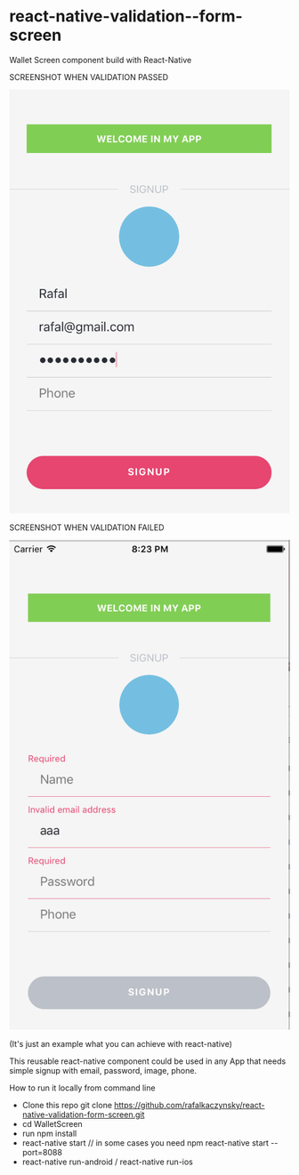 # react-native-validation--form-screen
Wallet Screen component  build with React-Native

SCREENSHOT WHEN VALIDATION PASSED

![alt text](https://github.com/rafalkaczynsky/react-native-validation-form-screen/blob/master/src/styles/resources/images/screenshot1.png)

SCREENSHOT WHEN VALIDATION FAILED

![alt text](https://github.com/rafalkaczynsky/react-native-validation-form-screen/blob/master/src/styles/resources/images/screenshot2.png)

(It's just an example what you can achieve with react-native)

This reusable react-native component could be used in any App that needs simple signup with email, password, image, phone.

How to run it locally from command line

- Clone this repo git clone https://github.com/rafalkaczynsky/react-native-validation-form-screen.git
- cd WalletScreen
- run npm install
- react-native start   // in some cases you need npm react-native start  --port=8088
- react-native run-android / react-native run-ios
